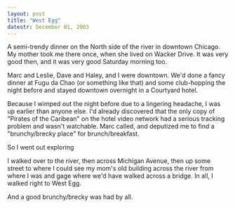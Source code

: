 ```yaml
---
layout: post
title: "West Egg"
datestr: December 01, 2003
---
```


A semi-trendy dinner on the North side of the river in downtown Chicago.  My mother took me there once, when she lived on Wacker Drive.  It was very good then, and it was very good Saturday morning too.

Marc and Leslie, Dave and Haley, and I were downtown.  We'd done a fancy dinner at Fugu da Chao (or something like that) and some club-hopping the night before and stayed downtown overnight in a Courtyard hotel.

Because I wimped out the night before due to a lingering headache, I was up earlier than anyone else.  I'd already discovered that the only copy of "Pirates of the Caribean" on the hotel video network had a serious tracking problem and wasn't watchable.  Marc called, and deputized me to find a "brunchy/brecky place" for brunch/breakfast.

So I went out exploring

I walked over to the river, then across Michigan Avenue, then up some street to where I could see my mom's old building across the river from where I was and gage where we'd have walked across a bridge.  In all, I walked right to West Egg.

And a good brunchy/brecky was had by all.

